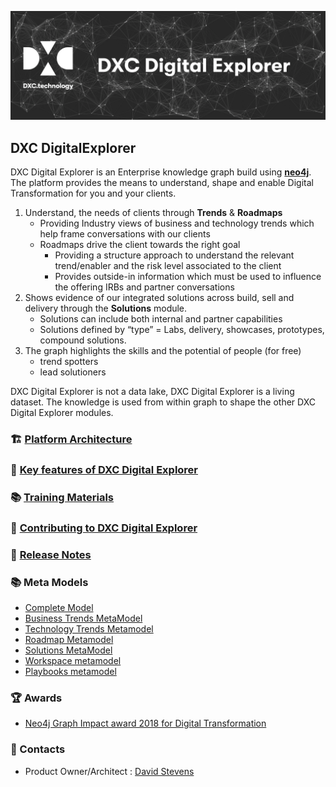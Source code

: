![banner](images/banner.png)

## DXC DigitalExplorer 

DXC Digital Explorer is an Enterprise knowledge graph build using **[neo4j](https://neo4j.com/)**.  The platform provides the means to understand, shape and enable Digital Transformation for you and your clients.
1.	Understand, the needs of  clients through **Trends** & **Roadmaps**
    - Providing Industry views of business and technology trends which help frame conversations with our clients
    - Roadmaps drive the client towards the right goal
        - Providing a structure approach to understand the relevant trend/enabler and the risk level associated to the client
        - Provides outside-in information which must be used to influence the offering IRBs and partner conversations
2.	Shows evidence of our integrated solutions across build, sell and delivery through the **Solutions** module.
    - Solutions can include both internal and partner capabilities
    - Solutions defined by “type” = Labs, delivery, showcases, prototypes, compound solutions.
3.	The graph highlights the skills and the potential of people (for free)
    - trend spotters
    - lead solutioners

DXC Digital Explorer is not a data lake, DXC Digital Explorer is a living dataset.  The knowledge is used from within graph to shape the other DXC Digital Explorer modules. 

### :building_construction: [Platform Architecture](deArchitecture.md)

### :memo: [Key features of DXC Digital Explorer ](deFeatures.md)

### :books: [Training Materials](training/readme.md)

### :busts_in_silhouette: [Contributing to DXC Digital Explorer](contributing.md)

### :bookmark: [Release Notes](ReleaseNotes)

### :books: Meta Models
* [Complete Model](MetaModels/completeModel.md)
* [Business Trends MetaModel](MetaModels/BusinessTrendMetaModel.md)
* [Technology Trends Metamodel](MetaModels/TechnologyTrendMetaModel.md)
* [Roadmap Metamodel](MetaModels/RoadmapMetaModel.md)
* [Solutions MetaModel](MetaModels/SolutionMetaModel.md)
* [Workspace metamodel](MetaModels/WorkspaceMetaModel.md)
* [Playbooks metamodel](MetaModels/PlaybooksMetaModel.md)

### :trophy: Awards
* [Neo4j Graph Impact award 2018 for Digital Transformation](https://neo4j.com/news/2018-graphie-award-winners/)

### :busts_in_silhouette: Contacts

* Product Owner/Architect : [David Stevens](davidstevens@dxc.com)
